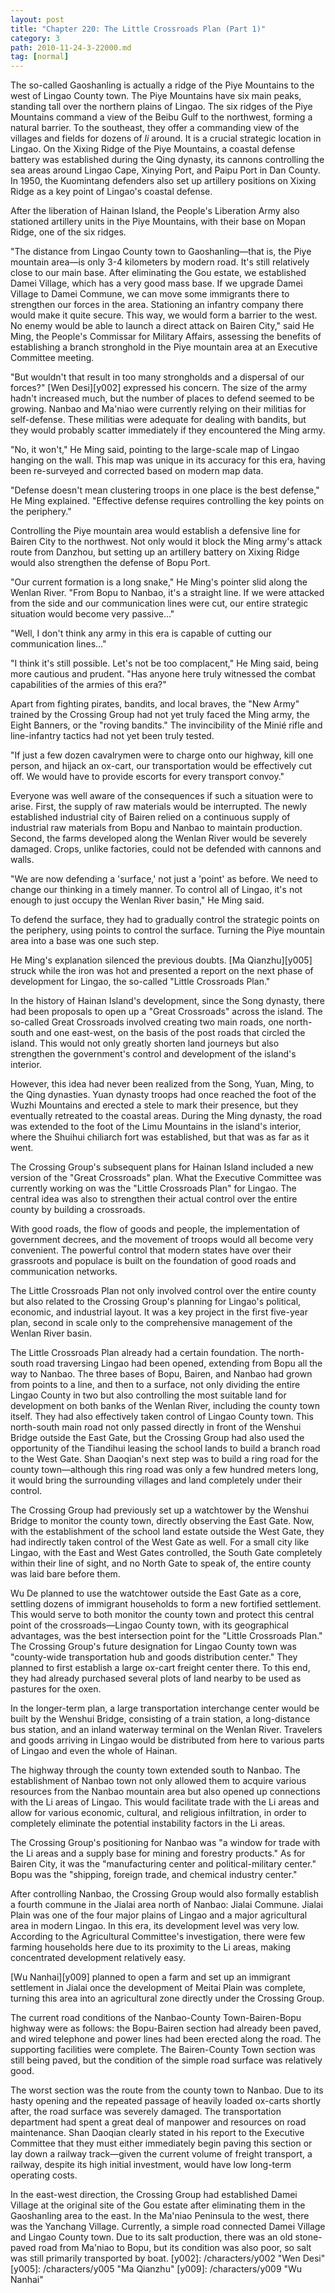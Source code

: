 ```yaml
---
layout: post
title: "Chapter 220: The Little Crossroads Plan (Part 1)"
category: 3
path: 2010-11-24-3-22000.md
tag: [normal]
---
```


The so-called Gaoshanling is actually a ridge of the Piye Mountains to the west of Lingao County town. The Piye Mountains have six main peaks, standing tall over the northern plains of Lingao. The six ridges of the Piye Mountains command a view of the Beibu Gulf to the northwest, forming a natural barrier. To the southeast, they offer a commanding view of the villages and fields for dozens of *li* around. It is a crucial strategic location in Lingao. On the Xixing Ridge of the Piye Mountains, a coastal defense battery was established during the Qing dynasty, its cannons controlling the sea areas around Lingao Cape, Xinying Port, and Paipu Port in Dan County. In 1950, the Kuomintang defenders also set up artillery positions on Xixing Ridge as a key point of Lingao's coastal defense.

After the liberation of Hainan Island, the People's Liberation Army also stationed artillery units in the Piye Mountains, with their base on Mopan Ridge, one of the six ridges.

"The distance from Lingao County town to Gaoshanling—that is, the Piye mountain area—is only 3-4 kilometers by modern road. It's still relatively close to our main base. After eliminating the Gou estate, we established Damei Village, which has a very good mass base. If we upgrade Damei Village to Damei Commune, we can move some immigrants there to strengthen our forces in the area. Stationing an infantry company there would make it quite secure. This way, we would form a barrier to the west. No enemy would be able to launch a direct attack on Bairen City," said He Ming, the People's Commissar for Military Affairs, assessing the benefits of establishing a branch stronghold in the Piye mountain area at an Executive Committee meeting.

"But wouldn't that result in too many strongholds and a dispersal of our forces?" [Wen Desi][y002] expressed his concern. The size of the army hadn't increased much, but the number of places to defend seemed to be growing. Nanbao and Ma'niao were currently relying on their militias for self-defense. These militias were adequate for dealing with bandits, but they would probably scatter immediately if they encountered the Ming army.

"No, it won't," He Ming said, pointing to the large-scale map of Lingao hanging on the wall. This map was unique in its accuracy for this era, having been re-surveyed and corrected based on modern map data.

"Defense doesn't mean clustering troops in one place is the best defense," He Ming explained. "Effective defense requires controlling the key points on the periphery."

Controlling the Piye mountain area would establish a defensive line for Bairen City to the northwest. Not only would it block the Ming army's attack route from Danzhou, but setting up an artillery battery on Xixing Ridge would also strengthen the defense of Bopu Port.

"Our current formation is a long snake," He Ming's pointer slid along the Wenlan River. "From Bopu to Nanbao, it's a straight line. If we were attacked from the side and our communication lines were cut, our entire strategic situation would become very passive..."

"Well, I don't think any army in this era is capable of cutting our communication lines..."

"I think it's still possible. Let's not be too complacent," He Ming said, being more cautious and prudent. "Has anyone here truly witnessed the combat capabilities of the armies of this era?"

Apart from fighting pirates, bandits, and local braves, the "New Army" trained by the Crossing Group had not yet truly faced the Ming army, the Eight Banners, or the "roving bandits." The invincibility of the Minié rifle and line-infantry tactics had not yet been truly tested.

"If just a few dozen cavalrymen were to charge onto our highway, kill one person, and hijack an ox-cart, our transportation would be effectively cut off. We would have to provide escorts for every transport convoy."

Everyone was well aware of the consequences if such a situation were to arise. First, the supply of raw materials would be interrupted. The newly established industrial city of Bairen relied on a continuous supply of industrial raw materials from Bopu and Nanbao to maintain production. Second, the farms developed along the Wenlan River would be severely damaged. Crops, unlike factories, could not be defended with cannons and walls.

"We are now defending a 'surface,' not just a 'point' as before. We need to change our thinking in a timely manner. To control all of Lingao, it's not enough to just occupy the Wenlan River basin," He Ming said.

To defend the surface, they had to gradually control the strategic points on the periphery, using points to control the surface. Turning the Piye mountain area into a base was one such step.

He Ming's explanation silenced the previous doubts. [Ma Qianzhu][y005] struck while the iron was hot and presented a report on the next phase of development for Lingao, the so-called "Little Crossroads Plan."

In the history of Hainan Island's development, since the Song dynasty, there had been proposals to open up a "Great Crossroads" across the island. The so-called Great Crossroads involved creating two main roads, one north-south and one east-west, on the basis of the post roads that circled the island. This would not only greatly shorten land journeys but also strengthen the government's control and development of the island's interior.

However, this idea had never been realized from the Song, Yuan, Ming, to the Qing dynasties. Yuan dynasty troops had once reached the foot of the Wuzhi Mountains and erected a stele to mark their presence, but they eventually retreated to the coastal areas. During the Ming dynasty, the road was extended to the foot of the Limu Mountains in the island's interior, where the Shuihui chiliarch fort was established, but that was as far as it went.

The Crossing Group's subsequent plans for Hainan Island included a new version of the "Great Crossroads" plan. What the Executive Committee was currently working on was the "Little Crossroads Plan" for Lingao. The central idea was also to strengthen their actual control over the entire county by building a crossroads.

With good roads, the flow of goods and people, the implementation of government decrees, and the movement of troops would all become very convenient. The powerful control that modern states have over their grassroots and populace is built on the foundation of good roads and communication networks.

The Little Crossroads Plan not only involved control over the entire county but also related to the Crossing Group's planning for Lingao's political, economic, and industrial layout. It was a key project in the first five-year plan, second in scale only to the comprehensive management of the Wenlan River basin.

The Little Crossroads Plan already had a certain foundation. The north-south road traversing Lingao had been opened, extending from Bopu all the way to Nanbao. The three bases of Bopu, Bairen, and Nanbao had grown from points to a line, and then to a surface, not only dividing the entire Lingao County in two but also controlling the most suitable land for development on both banks of the Wenlan River, including the county town itself. They had also effectively taken control of Lingao County town. This north-south main road not only passed directly in front of the Wenshui Bridge outside the East Gate, but the Crossing Group had also used the opportunity of the Tiandihui leasing the school lands to build a branch road to the West Gate. Shan Daoqian's next step was to build a ring road for the county town—although this ring road was only a few hundred meters long, it would bring the surrounding villages and land completely under their control.

The Crossing Group had previously set up a watchtower by the Wenshui Bridge to monitor the county town, directly observing the East Gate. Now, with the establishment of the school land estate outside the West Gate, they had indirectly taken control of the West Gate as well. For a small city like Lingao, with the East and West Gates controlled, the South Gate completely within their line of sight, and no North Gate to speak of, the entire county was laid bare before them.

Wu De planned to use the watchtower outside the East Gate as a core, settling dozens of immigrant households to form a new fortified settlement. This would serve to both monitor the county town and protect this central point of the crossroads—Lingao County town, with its geographical advantages, was the best intersection point for the "Little Crossroads Plan." The Crossing Group's future designation for Lingao County town was "county-wide transportation hub and goods distribution center." They planned to first establish a large ox-cart freight center there. To this end, they had already purchased several plots of land nearby to be used as pastures for the oxen.

In the longer-term plan, a large transportation interchange center would be built by the Wenshui Bridge, consisting of a train station, a long-distance bus station, and an inland waterway terminal on the Wenlan River. Travelers and goods arriving in Lingao would be distributed from here to various parts of Lingao and even the whole of Hainan.

The highway through the county town extended south to Nanbao. The establishment of Nanbao town not only allowed them to acquire various resources from the Nanbao mountain area but also opened up connections with the Li areas of Lingao. This would facilitate trade with the Li areas and allow for various economic, cultural, and religious infiltration, in order to completely eliminate the potential instability factors in the Li areas.

The Crossing Group's positioning for Nanbao was "a window for trade with the Li areas and a supply base for mining and forestry products." As for Bairen City, it was the "manufacturing center and political-military center." Bopu was the "shipping, foreign trade, and chemical industry center."

After controlling Nanbao, the Crossing Group would also formally establish a fourth commune in the Jialai area north of Nanbao: Jialai Commune. Jialai Plain was one of the four major plains of Lingao and a major agricultural area in modern Lingao. In this era, its development level was very low. According to the Agricultural Committee's investigation, there were few farming households here due to its proximity to the Li areas, making concentrated development relatively easy.

[Wu Nanhai][y009] planned to open a farm and set up an immigrant settlement in Jialai once the development of Meitai Plain was complete, turning this area into an agricultural zone directly under the Crossing Group.

The current road conditions of the Nanbao-County Town-Bairen-Bopu highway were as follows: the Bopu-Bairen section had already been paved, and wired telephone and power lines had been erected along the road. The supporting facilities were complete. The Bairen-County Town section was still being paved, but the condition of the simple road surface was relatively good.

The worst section was the route from the county town to Nanbao. Due to its hasty opening and the repeated passage of heavily loaded ox-carts shortly after, the road surface was severely damaged. The transportation department had spent a great deal of manpower and resources on road maintenance. Shan Daoqian clearly stated in his report to the Executive Committee that they must either immediately begin paving this section or lay down a railway track—given the current volume of freight transport, a railway, despite its high initial investment, would have low long-term operating costs.

In the east-west direction, the Crossing Group had established Damei Village at the original site of the Gou estate after eliminating them in the Gaoshanling area to the east. In the Ma'niao Peninsula to the west, there was the Yanchang Village. Currently, a simple road connected Damei Village and Lingao County town. Due to its salt production, there was an old stone-paved road from Ma'niao to Bopu, but its condition was also poor, so salt was still primarily transported by boat.
[y002]: /characters/y002 "Wen Desi"
[y005]: /characters/y005 "Ma Qianzhu"
[y009]: /characters/y009 "Wu Nanhai"